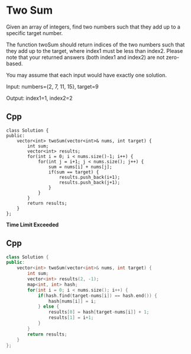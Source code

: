 Two Sum
===
Given an array of integers, find two numbers such that they add up to a specific target number.

The function twoSum should return indices of the two numbers such that they add up to the target, where index1 must be less than index2. Please note that your returned answers (both index1 and index2) are not zero-based.

You may assume that each input would have exactly one solution.

Input: numbers={2, 7, 11, 15}, target=9

Output: index1=1, index2=2

## Cpp
```
class Solution {
public:
    vector<int> twoSum(vector<int>& nums, int target) {
        int sum;
        vector<int> results;
        for(int i = 0; i < nums.size()-1; i++) {
            for(int j = i+1; j < nums.size(); j++) {
                sum = nums[i] + nums[j];
                if(sum == target) {
                    results.push_back(i+1);
                    results.push_back(j+1);
                }
            }
        }
        return results;
    }
};
```

**Time Limit Exceeded**

## Cpp
```cpp
class Solution {
public:
    vector<int> twoSum(vector<int>& nums, int target) {
        int sum;
        vector<int> results(2, -1);
        map<int, int> hash;
        for(int i = 0; i < nums.size(); i++) {
            if(hash.find(target-nums[i]) == hash.end()) {
                hash[nums[i]] = i;
            } else {
                results[0] = hash[target-nums[i]] + 1;
                results[1] = i+1;
            }
        }
        return results;
    }
};
```